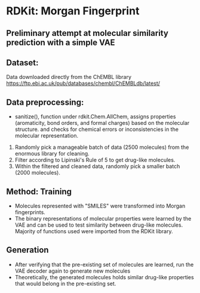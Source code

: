 # RDKit: Morgan Fingerprint
Preliminary attempt at molecular similarity prediction with a simple VAE
-

Dataset:
-
Data downloaded directly from the ChEMBL library https://ftp.ebi.ac.uk/pub/databases/chembl/ChEMBLdb/latest/

Data preprocessing:
-
- sanitize(), function under rdkit.Chem.AllChem, assigns properties (aromaticity, bond orders, and formal charges) based on the molecular structure. and
checks for chemical errors or inconsistencies in the molecular representation.

1. Randomly pick a manageable batch of data (2500 molecules) from the enormous library for cleaning.
2. Filter according to Lipinski's Rule of 5 to get drug-like molecules.
3. Within the filtered and cleaned data, randomly pick a smaller batch (2000 molecules).

Method:
Training
-
- Molecules represented with "SMILES" were transformed into Morgan fingerprints.
- The binary representations of molecular properties were learned by the VAE and can be used to test similarity between drug-like molecules.
Majority of functions used were imported from the RDKit library.

Generation
-
- After verifying that the pre-existing set of molecules are learned, run the VAE decoder again to generate new molecules
- Theoretically, the generated molecules holds similar drug-like properties that would belong in the pre-existing set.
